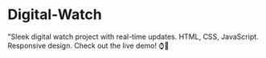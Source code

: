 # Digital-Watch
"Sleek digital watch project with real-time updates. HTML, CSS, JavaScript. Responsive design. Check out the live demo! ⌚️🚀 
